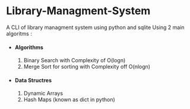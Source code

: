 # Library-Managment-System
A CLI of library managment system using python and sqlite
Using 2 main algoritms :
<ul>
    <li><h4>Algorithms</h4></li>
      <ol>
        <li>Binary Search with Complexity of O(logn)</li>
        <li>Merge Sort for sorting with Complexity off O(nlogn)</li>
      </ol>
    <li><h4>Data Structres</h4></li>
      <ol>
        <li>Dynamic Arrays</li>
        <li>Hash Maps (known as dict in python)</li>
      </ol>
</ul>
